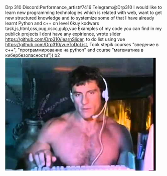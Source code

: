 Drp 310
Discord:Performance_artist#7416 Telegram:@Drp310
I would like to learn new programming technologies which is related with web, want to get new structured knowledge and to systemize some of that I have already learnt
Python and c++ on level 6kuy kodwars task,js,html,css,pug,cscc,gulp,vue
Examples of my code you can find in my publick projects
I dont have any expirience, wrote slider https://github.com/Drp310/learnSlider, to do list using vue https://github.com/Drp310/vueToDoList,
Took stepik courses "введение в с++", "программирование на python" and course "математика в кибербезопасности"))
b2
![picture](./hqdefault.jpg 'я')

